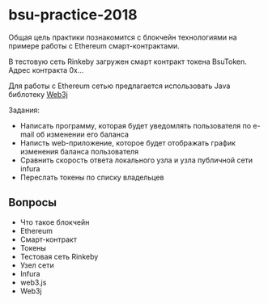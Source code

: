 # bsu-practice-2018

Общая цель практики познакомится с блокчейн технологиями на примере работы с Ethereum смарт-контрактами.

В тестовую сеть Rinkeby загружен смарт контракт токена BsuToken. Адрес контракта 0x...

Для работы с Ethereum сетью предлагается использовать Java библотеку [Web3j](https://github.com/web3j/web3j)

Задания:
- Написать программу, которая будет уведомлять пользователя по e-mail об изменении его баланса
- Написть web-приложение, которое будет отображать график изменения баланса пользователя
- Сравнить скорость ответа локального узла и узла публичной сети infura
- Переслать токены по списку владельцев


## Вопросы
- Что такое блокчейн
- Ethereum
- Смарт-контракт
- Токены
- Тестовая сеть Rinkeby
- Узел сети
- Infura
- web3.js
- Web3j
